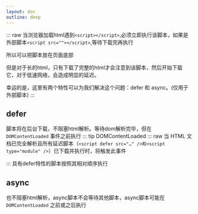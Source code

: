 ```yaml
---
layout: doc
outline: deep
---
```

::: raw
当浏览器加载html遇到`<script></script>`,必须立即执行该脚本，如果是外部脚本`<script src=""></script>`,等待下载完再执行

所以可以把脚本放在页面底部

但是对于长的html，只有下载了完整的html才会注意到该脚本，然后开始下载它，对于低速网络，会造成明显的延迟。

幸运的是，这里有两个特性可以为我们解决这个问题：defer 和 async。(仅用于外部脚本)
:::
## defer
脚本将在后台下载，不阻塞html解析。等待dom解析完毕，但在 `DOMContentLoaded` 事件之前执行
::: tip DOMContentLoaded
::: raw
当 HTML 文档已完全解析且所有延迟脚本（`<script defer src="…" />和<script type="module" />`）已下载并执行时，将触发此事件

:::
具有defer特性的脚本按照其相对顺序执行

## async 
也不阻塞html解析，async脚本不会等待其他脚本，async脚本可能在 `DOMContentLoaded` 之前或之后执行